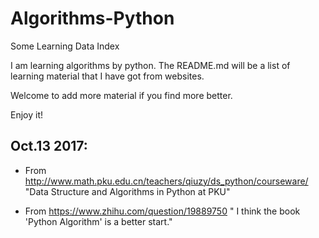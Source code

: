 # Algorithms-Python
Some Learning Data Index

I am learning algorithms by python. The README.md will be a list of learning material that I have got from websites.

Welcome to add more material if you find more better.

Enjoy it!

## Oct.13 2017:

- From http://www.math.pku.edu.cn/teachers/qiuzy/ds_python/courseware/  "Data Structure and Algorithms in Python at PKU"

- From https://www.zhihu.com/question/19889750 " I think the book 'Python Algorithm' is a better start."

